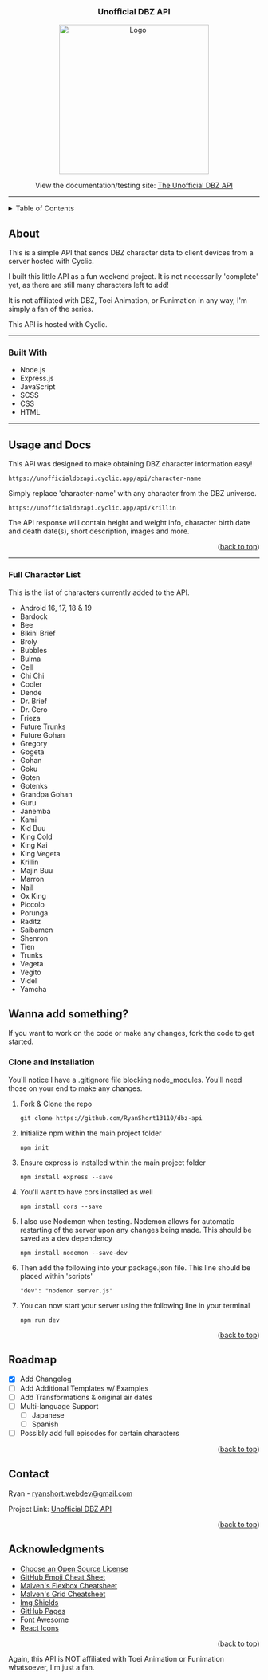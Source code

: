 <div id="top"></div>

<!-- PROJECT LOGO -->

<br />

<h3 align="center">Unofficial DBZ API</h3>

<div align="center">
    <img src="https://duckduckgo.com/i/fa1f7406.png" alt="Logo" width="300">
    </a>
</div>

<div>
    <p align="center">View the documentation/testing site: <a href="https://unofficialdbzapi.cyclic.app/">The Unofficial DBZ API</a></p>
</div>

---

<!-- TABLE OF CONTENTS -->
<details>
  <summary>Table of Contents</summary>
  <ol>
    <li>
      <a href="#about-the-project">About The Project</a>
      <ul>
        <li><a href="#built-with">Built With</a></li>
      </ul>
    </li>
    <li>
      <a href="#getting-started">Getting Started</a>
    </li>
    <li><a href="#usage">Usage</a></li>
    <li><a href="#roadmap">Roadmap</a></li>
    <li><a href="#contact">Contact</a></li>
    <li><a href="#acknowledgments">Acknowledgments</a></li>
  </ol>
</details>



<!-- ABOUT THE PROJECT -->
## About

This is a simple API that sends DBZ character data to client devices from a server hosted with Cyclic. 

I built this little API as a fun weekend project. It is not necessarily 'complete' yet, as there are still many characters left to add!

It is not affiliated with DBZ, Toei Animation, or Funimation in any way, I'm simply a fan of the series.

This API is hosted with Cyclic.

---

### Built With

* Node.js
* Express.js
* JavaScript
* SCSS
* CSS
* HTML

---

<!-- USAGE EXAMPLES -->
## Usage and Docs

This API was designed to make obtaining DBZ character information easy!
 
```
https://unofficialdbzapi.cyclic.app/api/character-name
```
Simply replace 'character-name' with any character from the DBZ universe.
```
https://unofficialdbzapi.cyclic.app/api/krillin
```

The API response will contain height and weight info, character birth date and death date(s), short description, images and more.

<p align="right">(<a href="#top">back to top</a>)</p>

---

### Full Character List

This is the list of characters currently added to the API.

* Android 16, 17, 18 & 19
* Bardock
* Bee
* Bikini Brief
* Broly
* Bubbles
* Bulma
* Cell
* Chi Chi
* Cooler
* Dende
* Dr. Brief
* Dr. Gero
* Frieza
* Future Trunks
* Future Gohan
* Gregory
* Gogeta
* Gohan
* Goku
* Goten
* Gotenks
* Grandpa Gohan
* Guru
* Janemba
* Kami
* Kid Buu
* King Cold
* King Kai
* King Vegeta
* Krillin
* Majin Buu
* Marron
* Nail
* Ox King
* Piccolo
* Porunga
* Raditz
* Saibamen
* Shenron
* Tien
* Trunks
* Vegeta
* Vegito
* Videl
* Yamcha



<!-- GETTING STARTED -->
## Wanna add something?

If you want to work on the code or make any changes, fork the code to get started.


### Clone and Installation

You'll notice I have a .gitignore file blocking node_modules. You'll need those on your end to make any changes.


1. Fork & Clone the repo
   ```
   git clone https://github.com/RyanShort13110/dbz-api
   ```
2. Initialize npm within the main project folder
   ```
   npm init
   ```
3. Ensure express is installed within the main project folder
    ```
   npm install express --save
   ```
   
4. You'll want to have cors installed as well
    ```
    npm install cors --save
    ```

5. I also use Nodemon when testing. Nodemon allows for automatic restarting of the server upon any changes being made. This should be saved as a dev dependency
    ```
    npm install nodemon --save-dev
    ```

6. Then add the following into your package.json file. This line should be placed within 'scripts'
    ```
    "dev": "nodemon server.js"
    ```

7. You can now start your server using the following line in your terminal

    ```
    npm run dev
    ```

<p align="right">(<a href="#top">back to top</a>)</p>



<!-- ROADMAP -->
## Roadmap

- [x] Add Changelog
- [ ] Add Additional Templates w/ Examples
- [ ] Add Transformations & original air dates
- [ ] Multi-language Support
    - [ ] Japanese
    - [ ] Spanish
- [ ] Possibly add full episodes for certain characters

<p align="right">(<a href="#top">back to top</a>)</p>



<!-- CONTACT -->
## Contact

Ryan - ryanshort.webdev@gmail.com

Project Link: [Unofficial DBZ API](https://unofficialdbzapi.cyclic.app/)

<p align="right">(<a href="#top">back to top</a>)</p>



<!-- ACKNOWLEDGMENTS -->
## Acknowledgments

* [Choose an Open Source License](https://choosealicense.com)
* [GitHub Emoji Cheat Sheet](https://www.webpagefx.com/tools/emoji-cheat-sheet)
* [Malven's Flexbox Cheatsheet](https://flexbox.malven.co/)
* [Malven's Grid Cheatsheet](https://grid.malven.co/)
* [Img Shields](https://shields.io)
* [GitHub Pages](https://pages.github.com)
* [Font Awesome](https://fontawesome.com)
* [React Icons](https://react-icons.github.io/react-icons/search)

<p align="right">(<a href="#top">back to top</a>)</p>


Again, this API is NOT affiliated with Toei Animation or Funimation whatsoever, I'm just a fan.

<!-- MARKDOWN LINKS & IMAGES -->
<!-- https://www.markdownguide.org/basic-syntax/#reference-style-links -->
[contributors-shield]: https://img.shields.io/github/contributors/othneildrew/Best-README-Template.svg?style=for-the-badge
[contributors-url]: https://github.com/othneildrew/Best-README-Template/graphs/contributors
[forks-shield]: https://img.shields.io/github/forks/othneildrew/Best-README-Template.svg?style=for-the-badge
[forks-url]: https://github.com/othneildrew/Best-README-Template/network/members
[stars-shield]: https://img.shields.io/github/stars/othneildrew/Best-README-Template.svg?style=for-the-badge
[stars-url]: https://github.com/othneildrew/Best-README-Template/stargazers
[issues-shield]: https://img.shields.io/github/issues/othneildrew/Best-README-Template.svg?style=for-the-badge
[issues-url]: https://github.com/othneildrew/Best-README-Template/issues
[license-shield]: https://img.shields.io/github/license/othneildrew/Best-README-Template.svg?style=for-the-badge
[license-url]: https://github.com/othneildrew/Best-README-Template/blob/master/LICENSE.txt
[linkedin-shield]: https://img.shields.io/badge/-LinkedIn-black.svg?style=for-the-badge&logo=linkedin&colorB=555
[linkedin-url]: https://linkedin.com/in/othneildrew
[product-screenshot]: images/screenshot.png

